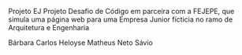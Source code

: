 Projeto EJ
Projeto Desafio de Código em parceira com a FEJEPE, que simula uma página web para uma Empresa Junior fícticia no ramo de Arquitetura e Engenharia

Bárbara
Carlos
Heloyse
Matheus
Neto
Sávio
